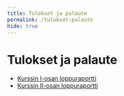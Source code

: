 ```yaml
---
title: Tulokset ja palaute
permalink: /tulokset-palaute
hide: true
---
```

    
# Tulokset ja palaute

* [Kurssin I-osan loppuraportti](raportti1)
* [Kurssin II-osan loppuraportti](raportti2)
